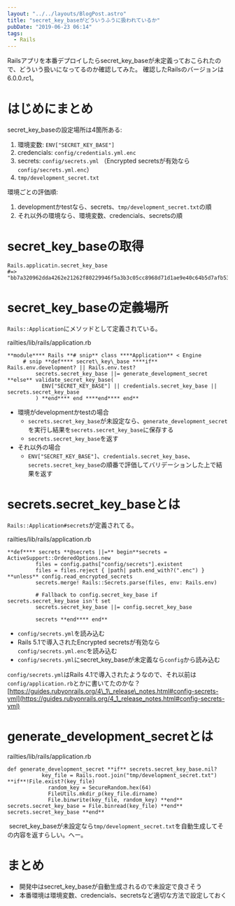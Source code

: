 ```yaml
---
layout: "../../layouts/BlogPost.astro"
title: "secret_key_baseがどういうふうに扱われているか"
pubDate: "2019-06-23 06:14"
tags:
  - Rails
---
```

Railsアプリを本番デプロイしたらsecret\_key\_baseが未定義っておこられたので、どういう扱いになってるのか確認してみた。
確認したRailsのバージョンは6.0.0.rc1。

# はじめにまとめ

secret\_key\_baseの設定場所は4箇所ある:

1. 環境変数: `ENV["SECRET_KEY_BASE"]`
2. credencials: `config/credentials.yml.enc`
3. secrets: `config/secrets.yml` （Encrypted secretsが有効なら`config/secrets.yml.enc`）
4. `tmp/development_secret.txt`

環境ごとの評価順:

1. developmentかtestなら、secrets、`tmp/development_secret.txt`の順
2. それ以外の環境なら、環境変数、credencials、secretsの順

# secret\_key\_baseの取得

```
Rails.applicatin.secret_key_base
#=> "bb7a320962dda4262e21262f80229946f5a3b3c05cc8968d71d1ae9e40c64b5d7afb5340c196134089590b69d8a51a05ee801217b90eb859236bf4b14f8d5a76"
```

# secret\_key\_baseの定義場所

`Rails::Application`にメソッドとして定義されている。

railties/lib/rails/application.rb

```
**module**** Rails **# snip** class ****Application** < Engine
     # snip **def**** secret\_key\_base ****if** Rails.env.development? || Rails.env.test?
         secrets.secret_key_base ||= generate_development_secret **else** validate_secret_key_base(
           ENV["SECRET_KEY_BASE"] || credentials.secret_key_base || secrets.secret_key_base
         ) **end**** end ****end**** end**
```

- 環境がdevelopmentかtestの場合
  - `secrets.secret_key_base`が未設定なら、`generate_development_secret`を実行し結果を`secrets.secret_key_base`に保存する
  - `secrets.secret_key_base`を返す
- それ以外の場合
  - `ENV["SECRET_KEY_BASE"]`、`credentials.secret_key_base`、`secrets.secret_key_base`の順番で評価してバリデーションした上で結果を返す

# secrets.secret\_key\_baseとは

`Rails::Application#secrets`が定義されてる。

railties/lib/rails/application.rb

```
**def**** secrets **@secrets ||=** begin**secrets = ActiveSupport::OrderedOptions.new
         files = config.paths["config/secrets"].existent
         files = files.reject { |path| path.end_with?(".enc") } **unless** config.read_encrypted_secrets
         secrets.merge! Rails::Secrets.parse(files, env: Rails.env)
 
         # Fallback to config.secret_key_base if secrets.secret_key_base isn't set
         secrets.secret_key_base ||= config.secret_key_base
 
         secrets **end**** end**
```

- `config/secrets.yml`を読み込む
- Rails 5.1で導入されたEncrypted secretsが有効なら`config/secrets.yml.enc`を読み込む
- `config/secrets.yml`にsecret\_key\_baseが未定義なら`config`から読み込む

`config/secrets.yml`はRails 4.1で導入されたようなので、それ以前は`config/application.rb`とかに書いてたのかな？
[https://guides.rubyonrails.org/4\_1\_release\_notes.html#config-secrets-yml](https://guides.rubyonrails.org/4_1_release_notes.html#config-secrets-yml)

# generate\_development\_secretとは

railties/lib/rails/application.rb

```
def generate_development_secret **if** secrets.secret_key_base.nil?
           key_file = Rails.root.join("tmp/development_secret.txt") **if**!File.exist?(key_file)
             random_key = SecureRandom.hex(64)
             FileUtils.mkdir_p(key_file.dirname)
             File.binwrite(key_file, random_key) **end** secrets.secret_key_base = File.binread(key_file) **end** secrets.secret_key_base **end**
```

&nbsp;secret\_key\_baseが未設定なら`tmp/development_secret.txt`を自動生成してその内容を返すらしい。へー。

# まとめ

- &nbsp;開発中はsecret\_key\_baseが自動生成されるので未設定で良さそう
- &nbsp;本番環境は環境変数、credencials、secretsなど適切な方法で設定しておく
